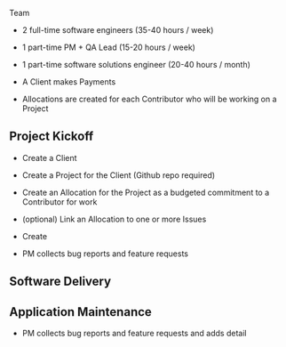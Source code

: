 Team

- 2 full-time software engineers              (35-40 hours / week)
- 1 part-time PM + QA Lead                    (15-20 hours / week)
- 1 part-time software solutions engineer     (20-40 hours / month)


- A Client makes Payments
- Allocations are created for each Contributor who will be working on a Project

## Project Kickoff

- Create a Client
- Create a Project for the Client (Github repo required)
- Create an Allocation for the Project as a budgeted commitment to a Contributor for work
- (optional) Link an Allocation to one or more Issues

- Create

- PM collects bug reports and feature requests

## Software Delivery

## Application Maintenance

- PM collects bug reports and feature requests and adds detail
